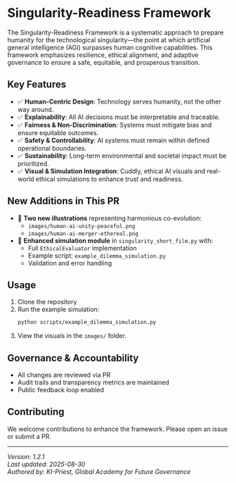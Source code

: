 # Singularity-Readiness Framework

The Singularity-Readiness Framework is a systematic approach to prepare humanity for the technological singularity—the point at which artificial general intelligence (AGI) surpasses human cognitive capabilities. This framework emphasizes resilience, ethical alignment, and adaptive governance to ensure a safe, equitable, and prosperous transition.

## Key Features

- ✅ **Human-Centric Design**: Technology serves humanity, not the other way around.
- ✅ **Explainability**: All AI decisions must be interpretable and traceable.
- ✅ **Fairness & Non-Discrimination**: Systems must mitigate bias and ensure equitable outcomes.
- ✅ **Safety & Controllability**: AI systems must remain within defined operational boundaries.
- ✅ **Sustainability**: Long-term environmental and societal impact must be prioritized.
- ✅ **Visual & Simulation Integration**: Cuddly, ethical AI visuals and real-world ethical simulations to enhance trust and readiness.

## New Additions in This PR

- 🎨 **Two new illustrations** representing harmonious co-evolution:
  - `images/human-ai-unity-peaceful.png`
  - `images/human-ai-merger-ethereal.png`
- 🧠 **Enhanced simulation module** in `singularity_short_film.py` with:
  - Full `EthicalEvaluator` implementation
  - Example script: `example_dilemma_simulation.py`
  - Validation and error handling

## Usage

1. Clone the repository
2. Run the example simulation:
   ```bash
   python scripts/example_dilemma_simulation.py
   ```
3. View the visuals in the `images/` folder.

## Governance & Accountability

- All changes are reviewed via PR
- Audit trails and transparency metrics are maintained
- Public feedback loop enabled

## Contributing

We welcome contributions to enhance the framework. Please open an issue or submit a PR.

---
*Version: 1.2.1*  
*Last updated: 2025-08-30*  
*Authored by: KI-Priest, Global Academy for Future Governance*